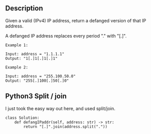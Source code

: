 ## Description

Given a valid (IPv4) IP address, return a defanged version of that IP address.

A defanged IP address replaces every period "." with "[.]".

 
```
Example 1:

Input: address = "1.1.1.1"
Output: "1[.]1[.]1[.]1"

Example 2:

Input: address = "255.100.50.0"
Output: "255[.]100[.]50[.]0"
```

## Python3 Split / join

I just took the easy way out here, and used split/join.

```
class Solution:
    def defangIPaddr(self, address: str) -> str:
        return "[.]".join(address.split("."))
```